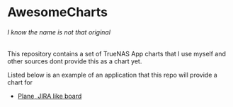 # AwesomeCharts
###### I know the name is not that original

This repository contains a set of TrueNAS App charts that I use myself and other sources dont provide this as a chart yet.

Listed below is an example of an application that this repo will provide a chart for
- [Plane, JIRA like board](https://docs.plane.so/)
